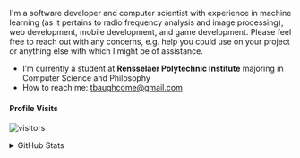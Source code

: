 I'm a software developer and computer scientist with experience in machine learning (as it pertains to radio frequency analysis and image processing), web development, mobile development, and game development. Please feel free to reach out with any concerns, e.g. help you could use on your project or anything else with which I might be of assistance.

- I’m currently a student at **Rensselaer Polytechnic Institute** majoring in Computer Science and Philosophy
- How to reach me: tbaughcome@gmail.com

#### Profile Visits 

![visitors](https://visitor-badge.glitch.me/badge?page_id=TylerBaughcome.Tyler)

<details>
<summary>
  GitHub Stats
</summary>

<br >

#### Github Stats

![TylerBaughcome's github stats](https://github-readme-stats.vercel.app/api?username=TylerBaughcome&count_private=true&theme=tokyonight)

</details>
